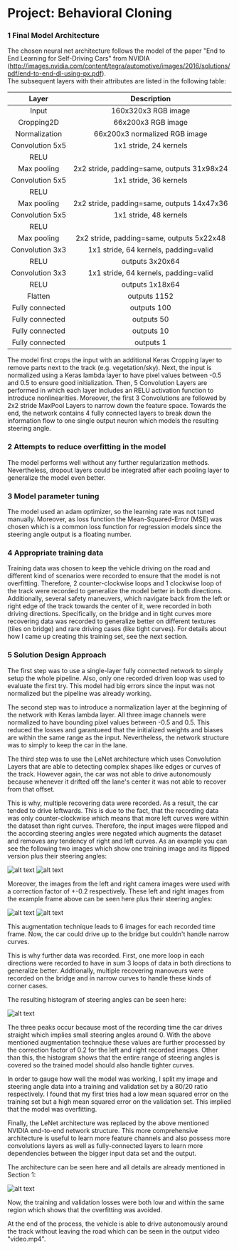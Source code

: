 # Project: Behavioral Cloning

[//]: # (Image References)

[image1]: ./report_images/nvidia_net.png "Neural net architecture"
[image2]: ./report_images/image.jpg "Training data image"
[image3]: ./report_images/flipped_image.jpg "Flipped training data image"
[image4]: ./report_images/left_image.jpg "Left training data image"
[image5]: ./report_images/right_image.jpg "Right training data image"
[image6]: ./report_images/hist.png "Histogram of steering angles"

### 1 Final Model Architecture

The chosen neural net architecture follows the model of the paper "End to End Learning for Self-Driving Cars" from NVIDIA (http://images.nvidia.com/content/tegra/automotive/images/2016/solutions/pdf/end-to-end-dl-using-px.pdf).  
The subsequent layers with their attributes are listed in the following table:

| Layer         		|     Description	        					| 
|:---------------------:|:---------------------------------------------:| 
| Input         		| 160x320x3 RGB image   							|
| Cropping2D         		| 66x200x3 RGB image   							|
| Normalization        		| 66x200x3 normalized RGB image   							| 
| Convolution 5x5     	| 1x1 stride, 24 kernels 	|
| RELU					|												|
| Max pooling	      	| 2x2 stride, padding=same, outputs 31x98x24				|
| Convolution 5x5	    | 1x1 stride, 36 kernels      									|
| RELU					|												|
| Max pooling	      	| 2x2 stride, padding=same,  outputs 14x47x36 				|
| Convolution 5x5	    | 1x1 stride, 48 kernels      									|
| RELU					|												|
| Max pooling	      	| 2x2 stride, padding=same,  outputs 5x22x48				|
| Convolution 3x3	    | 1x1 stride, 64 kernels, padding=valid      									|
| RELU					|	outputs 3x20x64											|
| Convolution 3x3	    | 1x1 stride, 64 kernels, padding=valid      									|
| RELU					|	outputs 1x18x64		
| Flatten       | outputs 1152  |
| Fully connected		| outputs 100        									|
| Fully connected		| outputs 50        									|
| Fully connected		| outputs 10        									|
| Fully connected		| outputs 1        									|

The model first crops the input with an additional Keras Cropping layer to remove parts next to the track (e.g. vegetation/sky).
Next, the input is normalized using a Keras lambda layer to have pixel values between -0.5 and 0.5 to ensure good initialization.
Then, 5 Convolution Layers are performed in which each layer includes an RELU activation function to introduce nonlinearities.
Moreover, the first 3 Convolutions are followed by 2x2 stride MaxPool Layers to narrow down the feature space.
Towards the end, the network contains 4 fully connected layers to break down the information flow to one single output neuron which models the resulting steering angle.

### 2 Attempts to reduce overfitting in the model

The model performs well without any further regularization methods.
Nevertheless, dropout layers could be integrated after each pooling layer to generalize the model even better.

### 3 Model parameter tuning

The model used an adam optimizer, so the learning rate was not tuned manually.
Moreover, as loss function the Mean-Squared-Error (MSE) was chosen which is a common loss function for regression models since the steering angle output is a floating number.

### 4 Appropriate training data

Training data was chosen to keep the vehicle driving on the road and different kind of scenarios were recorded to ensure that the model is not overfitting. Therefore, 2 counter-clockwise loops and 1 clockwise loop of the track were recorded to generalize the model better in both directions. Additionally, several safety maneuvers, which navigate back from the left or right edge of the track towards the center of it, were recorded in both driving directions. Specifically, on the bridge and in tight curves more recovering data was recorded to generalize better on different textures (tiles on bridge) and rare driving cases (like tight curves). For details about how I came up creating this training set, see the next section. 

### 5 Solution Design Approach

The first step was to use a single-layer fully connected network to simply setup the whole pipeline.
Also, only one recorded driven loop was used to evaluate the first try.
This model had big errors since the input was not normalized but the pipeline was already working.  

The second step was to introduce a normalization layer at the beginning of the network with Keras lambda layer.
All three image channels were normalized to have bounding pixel values between -0.5 and 0.5.
This reduced the losses and garantueed that the initialized weights and biases are within the same range as the input.
Nevertheless, the network structure was to simply to keep the car in the lane.

The third step was to use the LeNet architecture which uses Convolution Layers that are able to detecting complex shapes like edges or curves of the track.
However again, the car was not able to drive autonomously because whenever it drifted off the lane's center it was not able to recover from that offset.  

This is why, multiple recovering data were recorded.
As a result, the car tended to drive leftwards.
This is due to the fact, that the recording data was only counter-clockwise which means that more left curves were within the dataset than right curves. Therefore, the input images were flipped and the according steering angles were negated which augments the dataset and removes any tendency of right and left curves.
As an example you can see the following two images which show one training image and its flipped version plus their steering angles:

![alt text][image2]
![alt text][image3]

Moreover, the images from the left and right camera images were used with a correction factor of +-0.2 respectively.
These left and right images from the example frame above can be seen here plus their steering angles:

![alt text][image4]
![alt text][image5]

This augmentation technique leads to 6 images for each recorded time frame.
Now, the car could drive up to the bridge but couldn't handle narrow curves.  

This is why further data was recorded. First, one more loop in each directions were recorded to have in sum 3 loops of data in both directions to generalize better. Addtionally, multiple recovering manoveurs were recorded on the bridge and in narrow curves to handle these kinds of corner cases.  

The resulting histogram of steering angles can be seen here:

![alt text][image6]

The three peaks occur because most of the recording time the car drives straight which implies small steering angles around 0. With the above mentioned augmentation technqiue these values are further processed by the correction factor of 0.2 for the left and right recorded images. Other than this, the histogram shows that the entire range of steering angles is covered so the trained model should also handle tighter curves.

In order to gauge how well the model was working, I split my image and steering angle data into a training and validation set by a 80/20 ratio respectively. I found that my first tries had a low mean squared error on the training set but a high mean squared error on the validation set. This implied that the model was overfitting.  

Finally, the LeNet architecture was replaced by the above mentioned NVIDIA end-to-end network structure. This more comprehensive architecture is useful to learn more feature channels and also possess more convolutions layers as well as fully-connected layers to learn more dependencies between the bigger input data set and the output.

The architecture can be seen here and all details are already mentioned in Section 1:

![alt text][image1]

Now, the training and validation losses were both low and within the same region which shows that the overfitting was avoided.


At the end of the process, the vehicle is able to drive autonomously around the track without leaving the road which can be seen in the output video "video.mp4".
